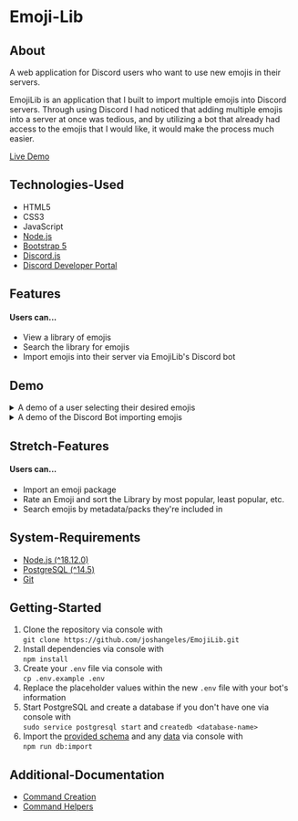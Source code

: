 # Emoji-Lib

## About
A web application for Discord users who want to use new emojis in their servers.

EmojiLib is an application that I built to import multiple emojis into Discord servers. Through using Discord I had noticed that adding multiple emojis into a server at once was tedious, and by utilizing a bot that already had access to the emojis that I would like, it would make the process much easier.

[Live Demo](https://emoji-lib.herokuapp.com/)

## Technologies-Used
* HTML5
* CSS3
* JavaScript
* [Node.js](https://nodejs.org/en/docs)
* [Bootstrap 5](https://getbootstrap.com/docs/5.3/getting-started/introduction/)
* [Discord.js](https://discord.js.org/#/docs)
* [Discord Developer Portal](https://discord.com/developers/docs/intro)

## Features
#### Users can...
* View a library of emojis
* Search the library for emojis
* Import emojis into their server via EmojiLib's Discord bot

## Demo
<details>
  <summary>A demo of a user selecting their desired emojis</summary>
  <img alt="The User selects the emojis they wish to import" src="https://github.com/joshangeles/EmojiLib/assets/68949703/cd1a67b3-dbc4-412f-ad8f-32dd2795b282">
</details>
<details>
  <summary>A demo of the Discord Bot importing emojis</summary>
  <img alt="The User imports the selected emojis via the EmojiLib Discord Bot" src="https://github.com/joshangeles/EmojiLib/assets/68949703/8de91fe0-5bea-4122-97ab-89b16a3c7cef">
</details>

## Stretch-Features
#### Users can...
* Import an emoji package
* Rate an Emoji and sort the Library by most popular, least popular, etc.
* Search emojis by metadata/packs they're included in

## System-Requirements
* [Node.js (^18.12.0)](https://nodejs.org/en/download/ "Download Node.js here")
* [PostgreSQL (^14.5)](https://www.postgresql.org/download/ "Download PostgreSql here")
* [Git](https://git-scm.com/downloads "Download Git here")

## Getting-Started
1. Clone the repository via console with \
`git clone https://github.com/joshangeles/EmojiLib.git`
2. Install dependencies via console with \
`npm install`
3. Create your `.env` file via console with \
`cp .env.example .env`
4. Replace the placeholder values within the new `.env` file with your bot's information
5. Start PostgreSQL and create a database if you don't have one via console with \
`sudo service postgresql start` and `createdb <database-name>`
6. Import the [provided schema](database/schema.sql) and any [data](database/data.sql) via console with \
`npm run db:import`


## Additional-Documentation
* [Command Creation](server/commands/command-creation.md)
* [Command Helpers](server/commands/helpers/command-helpers.md)
